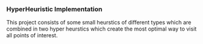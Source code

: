 ### HyperHeuristic Implementation

This project consists of some small heurstics of different types which are combined in two hyper heurstics which create the most optimal way to visit all points of interest.
